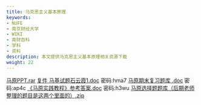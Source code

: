 ```yaml
---
title: 马克思主义基本原理
keywords:
- NUFE
- 南京财经大学
- WIKI
- 南财百科
- 学科
- 资料
description: 本文提供马克思主义基本原理相关资源下载
weight: 22
---
```

[马原PPT.rar](https://wwqk.lanzouq.com/iGAtC18o4h3i)
[复件 马基试题石云霞1.doc](https://wwqk.lanzouq.com/iCxIA18o4mej) 密码:hma7
[马原期末复习题库 .doc](https://wwqk.lanzouq.com/iY0Nk18o4h6b) 密码:ap4c
[《马原实践教程》参考答案.doc](https://wwqk.lanzouq.com/ilft818o4h7c) 密码:h3wu
[马原选择题题库（后期老师整理的题目是这两个里面的）.zip](https://wwqk.lanzouq.com/i1AAU18o4haf)